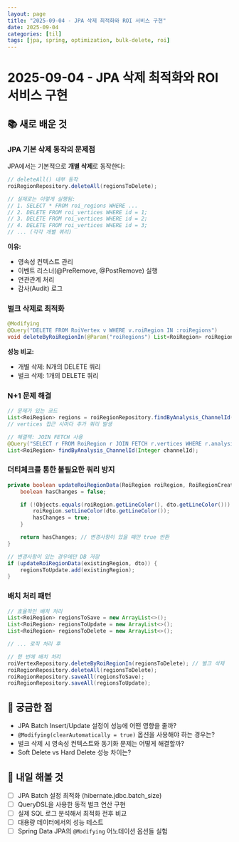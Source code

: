 ```yaml
---
layout: page
title: "2025-09-04 - JPA 삭제 최적화와 ROI 서비스 구현"
date: 2025-09-04
categories: [til]
tags: [jpa, spring, optimization, bulk-delete, roi]
---
```


# 2025-09-04 - JPA 삭제 최적화와 ROI 서비스 구현

## 📚 새로 배운 것

### JPA 기본 삭제 동작의 문제점

JPA에서는 기본적으로 **개별 삭제**로 동작한다:

```java
// deleteAll() 내부 동작
roiRegionRepository.deleteAll(regionsToDelete);

// 실제로는 이렇게 실행됨:
// 1. SELECT * FROM roi_regions WHERE ...
// 2. DELETE FROM roi_vertices WHERE id = 1;
// 3. DELETE FROM roi_vertices WHERE id = 2;
// 4. DELETE FROM roi_vertices WHERE id = 3;
// ... (각각 개별 쿼리)
```

**이유:**

- 영속성 컨텍스트 관리
- 이벤트 리스너(@PreRemove, @PostRemove) 실행
- 연관관계 처리
- 감사(Audit) 로그

### 벌크 삭제로 최적화

```java
@Modifying
@Query("DELETE FROM RoiVertex v WHERE v.roiRegion IN :roiRegions")
void deleteByRoiRegionIn(@Param("roiRegions") List<RoiRegion> roiRegions);
```

**성능 비교:**

- 개별 삭제: N개의 DELETE 쿼리
- 벌크 삭제: 1개의 DELETE 쿼리

### N+1 문제 해결

```java
// 문제가 있는 코드
List<RoiRegion> regions = roiRegionRepository.findByAnalysis_ChannelId(channelId);
// vertices 접근 시마다 추가 쿼리 발생

// 해결책: JOIN FETCH 사용
@Query("SELECT r FROM RoiRegion r JOIN FETCH r.vertices WHERE r.analysis.channelId = :channelId")
List<RoiRegion> findByAnalysis_ChannelId(Integer channelId);
```

### 더티체크를 통한 불필요한 쿼리 방지

```java
private boolean updateRoiRegionData(RoiRegion roiRegion, RoiRegionCreateDto dto) {
    boolean hasChanges = false;

    if (!Objects.equals(roiRegion.getLineColor(), dto.getLineColor())) {
        roiRegion.setLineColor(dto.getLineColor());
        hasChanges = true;
    }

    return hasChanges; // 변경사항이 있을 때만 true 반환
}

// 변경사항이 있는 경우에만 DB 저장
if (updateRoiRegionData(existingRegion, dto)) {
    regionsToUpdate.add(existingRegion);
}
```

### 배치 처리 패턴

```java
// 효율적인 배치 처리
List<RoiRegion> regionsToSave = new ArrayList<>();
List<RoiRegion> regionsToUpdate = new ArrayList<>();
List<RoiRegion> regionsToDelete = new ArrayList<>();

// ... 로직 처리 후

// 한 번에 배치 처리
roiVertexRepository.deleteByRoiRegionIn(regionsToDelete); // 벌크 삭제
roiRegionRepository.deleteAll(regionsToDelete);
roiRegionRepository.saveAll(regionsToSave);
roiRegionRepository.saveAll(regionsToUpdate);
```

## 🤔 궁금한 점

- JPA Batch Insert/Update 설정이 성능에 어떤 영향을 줄까?
- `@Modifying(clearAutomatically = true)` 옵션을 사용해야 하는 경우는?
- 벌크 삭제 시 영속성 컨텍스트와 동기화 문제는 어떻게 해결할까?
- Soft Delete vs Hard Delete 성능 차이는?

## 📝 내일 해볼 것

- [ ] JPA Batch 설정 최적화 (hibernate.jdbc.batch_size)
- [ ] QueryDSL을 사용한 동적 벌크 연산 구현
- [ ] 실제 SQL 로그 분석해서 최적화 전후 비교
- [ ] 대용량 데이터에서의 성능 테스트
- [ ] Spring Data JPA의 `@Modifying` 어노테이션 옵션들 실험
